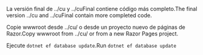 <span data-ttu-id="ef1c2-101">La versión final de ../cu y ../cuFinal contiene código más completo.</span><span class="sxs-lookup"><span data-stu-id="ef1c2-101">The final version ../cu and ../cuFinal contain more completed code.</span></span>

<span data-ttu-id="ef1c2-102">Copie wwwroot desde ../cu/ o desde un proyecto nuevo de páginas de Razor.</span><span class="sxs-lookup"><span data-stu-id="ef1c2-102">Copy wwwroot from ../cu/ or from a new Razor Pages project.</span></span>

<span data-ttu-id="ef1c2-103">Ejecute `dotnet ef database update`.</span><span class="sxs-lookup"><span data-stu-id="ef1c2-103">Run `dotnet ef database update`</span></span>
